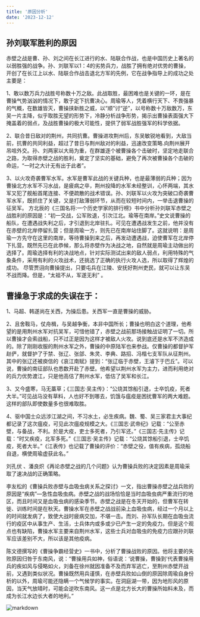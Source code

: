 ```yaml
---
title: '原因分析'
date: '2023-12-12'
---
```



## 孙刘联军胜利的原因

赤壁之战是曹、孙、刘之间在长江进行的水、陆联合作战，也是中国历史上著名的以弱胜强的战争。孙、刘联军以1：4的劣势兵力，战胜了拥有绝对优势的曹操，开创了在长江上以水、陆联合作战击退北方军的先例，它在战争指导上的成功之处主要是：

1、敢以数万兵力战胜号称数十万之敌。此战取胜，最困难也是关键的一环，是在曹操气势汹汹的情况下，敢于定下抗曹决心。周瑜等人，凭着横行天下、不畏强暴的气概，在数雄皆灭，曹操挟新胜之威，以“顺”讨“逆”，以号称数十万敌数万，东吴一片主降，似乎取胜无望的形势下，冷静分析战争形势，揭示出曹操表面强大下掩盖着的弱点，及战胜曹操的极大可能性，提供了弱军战胜强军的科学依据。

2、联合昔日敌对的荆州，共同抗曹。曹操进攻荆州后，东吴敏锐地看到，大敌当前，抗曹的共同利益，超过了昔日与荆州敌对的利益，迅速改变策略.向荆州展开吊唁外交。孙、刘两家以大局为重，在群雄逐个被曹操各个击破时，坚定地走联合之路，为取得赤壁之战的胜利，奠定了坚实的基础，避免了再次被曹操各个击破的命运，“一时之大计无有出于此者”。

3、以火攻奇袭曹军水军。水军是曹军此战的关键兵种，也是最薄弱的兵种；因为曹操北方水军不习水战，是疲病之卒，荆州投降的水军未经整训，心怀两端，其水军又犯了舰船首尾连接、不便疏散的战术错误。孙、刘联军以火攻为突破口奇袭曹军水军，既抓住了关键，又是打敌薄弱环节，从而在较短时间内，一举击退曹操的征吴军。
方北辰的《三国名将:一个历史学家的排行榜》书中分析孙刘联军赤壁之战胜利的原因是：“初一交战，公军败退，引次江北。瑜等在南岸。”史文说曹操的船队，在遭遇战失利之后，才引退到北岸驻扎。可见在遭遇战发生之前，他并没有在赤壁的北岸停留扎营；但是周瑜一方，则先已在南岸站住脚了。这就说明：是周瑜一方先守在这里的南岸，等待曹操到来之后，再发动遭遇战，迫使曹军在北岸停下扎营。既然先已在此恭候，那么将赤壁作为决战之地，自然就是周瑜主动做出的选择了。周瑜选择有利的决战地点，针对实际测试出来的敌人弱点，利用特殊的气象条件，采用有利的火攻战术，还挑选了正确的执行火攻人选，所以取得了辉煌的成功。 
尽管贾诩向曹操提出，只要屯兵在江陵、安抚好荆州吏民，就可以让东吴不战而降。但是，“太祖不从，军遂无利” 。


## 曹操急于求成的失误在于：

1、马超、韩遂尚在关西，为操后患。关西军一直是曹操的威胁。

2、且舍鞍马，仗舟楫，与吴越争衡，本非中国所长；曹操也明白这个道理，他希望的是用荆州水军对抗吴军，可惜他错了，赤壁之战前那场接触战证明了一切。所以曹操才会索战船，只不过正是因为这样才被敌人火攻。说到底还是水军不济造成的。除了刚刚收服的荆州水军之外，曹操的中原陆军也来参战。仅曹操的都督护军赵俨，就督护了于禁、张辽、张郃、朱灵、李典、路招、冯楷七支军队从征荆州。 其中的张辽还被庾信的《哀江南赋》提到：“张辽临于赤壁，王濬下于巴丘”。可以说，曹操的南征部队也悉数开赴了赤壁。他希望以荆州水军为主力，进而利用绝对的兵力优势渡江，只是他高估了荆州水军，低估了吴军和长江。

3、又今盛寒，马无藁草；《三国志·吴主传》：“公烧其馀船引退，士卒饥疫，死者大半。”可见战马没有草料，人也好不到哪去，饥饿与瘟疫是困扰曹军的两大难题。这样的部队即使数量多也很难取胜。 

4、驱中国士众远涉江湖之间，不习水土，必生疾病。魏、蜀、吴三家君主大事纪都记录了这次瘟疫，可见此次瘟疫规模之大。《三国志·武帝纪》记载：“公至赤壁，与备战，不利。於是大疫，吏士多死者，乃引军还。”《三国志·先主传》记载：“时又疾疫，北军多死。”《三国志·吴主传》记载：“公烧其馀船引退，士卒饥疫，死者大半。”《江表传》也记载了曹操的评价：“赤壁之役，值有疾病，孤烧船自退，横使周瑜虚获此名。”

刘孔伏 、潘良炽《再论赤壁之战的几个问题》认为曹操兵败的决定因素是周瑜采取了速决战的正确策略。

李友松的《曹操兵败赤壁与血吸虫病关系之探讨》一文，指出曹操赤壁之战兵败的原因是“疾病”—急性血吸虫病。赤壁之战的战场恰恰是当时血吸虫病严重流行的地区，而且时间又是血吸虫病的感染季节。赤壁之战是在冬天开始的，但曹军在转徙、训练时间是在秋天。曹操水军在赤壁之战战前染上血吸虫病，经过一个月以上的时间就发病了，致使大战时疲病交加，不堪一击。而刘、孙军队长期在血吸虫流行的疫区中从事生产、生活，士兵体内或多或少已产生一定的免疫力。但是这个观点也有缺陷，曹操水军主要来自荆州水军，这些士兵对血吸虫的免疫力应跟孙刘联军应该差别不大，所以该是其他疫病。

陈文德撰写的《曹操争霸经营史》一书中，分析了曹操战败的原因。他将主要的失败原因归咎于东南风，说：“曹操用兵如神，俗语说：‘说曹操，曹操到’代表曹操用兵的疾如风与侵略如火，刘备在徐州就因准备不及而弃军逃亡，至荆州赤壁开战前，又遇到类似状况。曹操既然用兵谨慎，在赤壁兵败如山倒的原因除周瑜自身份析的以外，周瑜可能还隐瞒一个气候学的事实。在洞庭湖一带，因为地形风的原因，当天气放晴时，可能会逆吹东南风。这一点是北方长大的曹操所始料未及，而成为长江水边长大者的地利。”


![markdown](/images/4.jpg)